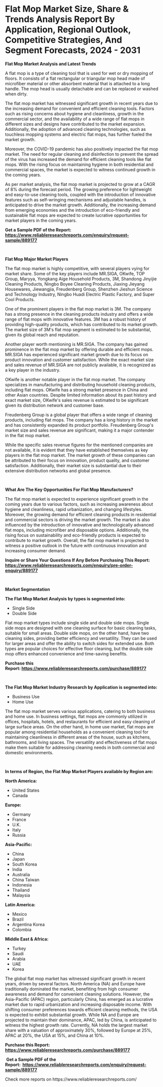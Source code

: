 <p><h1>Flat Mop Market Size, Share & Trends Analysis Report By Application, Regional Outlook, Competitive Strategies, And Segment Forecasts, 2024 - 2031</h1></p><p><strong>Flat Mop Market Analysis and Latest Trends</strong></p>
<p><p>A flat mop is a type of cleaning tool that is used for wet or dry mopping of floors. It consists of a flat rectangular or triangular mop head made of microfiber material or other absorbent material that is attached to a long handle. The mop head is usually detachable and can be replaced or washed when dirty.</p><p>The flat mop market has witnessed significant growth in recent years due to the increasing demand for convenient and efficient cleaning tools. Factors such as rising concerns about hygiene and cleanliness, growth in the commercial sector, and the availability of a wide range of flat mops in different sizes and designs have contributed to the market expansion. Additionally, the adoption of advanced cleaning technologies, such as touchless mopping systems and electric flat mops, has further fueled the market growth.</p><p>Moreover, the COVID-19 pandemic has also positively impacted the flat mop market. The need for regular cleaning and disinfection to prevent the spread of the virus has increased the demand for efficient cleaning tools like flat mops. With the rising focus on maintaining hygiene in both residential and commercial spaces, the market is expected to witness continued growth in the coming years.</p><p>As per market analysis, the flat mop market is projected to grow at a CAGR of 8% during the forecast period. The growing preference for lightweight and easy-to-use cleaning tools, coupled with the introduction of innovative features such as self-wringing mechanisms and adjustable handles, is anticipated to drive the market growth. Additionally, the increasing demand from emerging economies and the introduction of eco-friendly and sustainable flat mops are expected to create lucrative opportunities for market players in the coming years.</p></p>
<p><strong>Get a Sample PDF of the Report:&nbsp; <a href="https://www.reliableresearchreports.com/enquiry/request-sample/889177">https://www.reliableresearchreports.com/enquiry/request-sample/889177</a></strong></p>
<p>&nbsp;</p>
<p><strong>Flat Mop Major Market Players</strong></p>
<p><p>The flat mop market is highly competitive, with several players vying for market share. Some of the key players include MR.SIGA, OKwife, TOP Group, Maryya, Yongkang Aige Household Products, 3M, Shandong Jinyijie Cleaning Products, Ningbo Boyee Cleaning Products, Jiaxing Jieyang Housewares, Jiewangjia, Freudenberg Group, Shenzhen Jieshun Science and Technology Industry, Ningbo Huadi Electric Plastic Factory, and Super Cool Products.</p><p>One of the prominent players in the flat mop market is 3M. The company has a strong presence in the cleaning products industry and offers a wide range of flat mops with innovative features. 3M has a robust history of providing high-quality products, which has contributed to its market growth. The market size of 3M's flat mop segment is estimated to be substantial, given its global reach and reputation.</p><p>Another player worth mentioning is MR.SIGA. The company has gained prominence in the flat mop market by offering durable and efficient mops. MR.SIGA has experienced significant market growth due to its focus on product innovation and customer satisfaction. While the exact market size and sales revenue of MR.SIGA are not publicly available, it is recognized as a key player in the industry.</p><p>OKwife is another notable player in the flat mop market. The company specializes in manufacturing and distributing household cleaning products, including flat mops. OKwife has a strong market presence in China and other Asian countries. Despite limited information about its past history and exact market size, OKwife's sales revenue is estimated to be significant given its distribution network and customer base.</p><p>Freudenberg Group is a global player that offers a wide range of cleaning products, including flat mops. The company has a long history in the market and has consistently expanded its product portfolio. Freudenberg Group's market size and sales revenue are significant, making it a major contender in the flat mop market.</p><p>While the specific sales revenue figures for the mentioned companies are not available, it is evident that they have established themselves as key players in the flat mop market. The market growth of these companies can be attributed to their focus on innovation, product quality, and customer satisfaction. Additionally, their market size is substantial due to their extensive distribution networks and global presence.</p></p>
<p>&nbsp;</p>
<p><strong>What Are The Key Opportunities For Flat Mop Manufacturers?</strong></p>
<p><p>The flat mop market is expected to experience significant growth in the coming years due to various factors, such as increasing awareness about hygiene and cleanliness, rapid urbanization, and changing lifestyles. Moreover, the growing demand for efficient cleaning products in residential and commercial sectors is driving the market growth. The market is also influenced by the introduction of innovative and technologically advanced flat mops, including microfiber and disposable options. Additionally, the rising focus on sustainability and eco-friendly products is expected to contribute to market growth. Overall, the flat mop market is projected to witness a positive outlook in the future with continuous innovation and increasing consumer demand.</p></p>
<p><strong>Inquire or Share Your Questions If Any Before Purchasing This Report: <a href="https://www.reliableresearchreports.com/enquiry/pre-order-enquiry/889177">https://www.reliableresearchreports.com/enquiry/pre-order-enquiry/889177</a></strong></p>
<p>&nbsp;</p>
<p><strong>Market Segmentation</strong></p>
<p><strong>The Flat Mop Market Analysis by types is segmented into:</strong></p>
<p><ul><li>Single Side</li><li>Double Side</li></ul></p>
<p><p>Flat mop market types include single side and double side mops. Single side mops are designed with one cleaning surface for basic cleaning tasks, suitable for small areas. Double side mops, on the other hand, have two cleaning sides, providing better efficiency and versatility. They can be used for larger areas and offer the ability to switch sides for extended use. Both types are popular choices for effective floor cleaning, but the double side mop offers enhanced convenience and time-saving benefits.</p></p>
<p><strong>Purchase this Report:&nbsp;<a href="https://www.reliableresearchreports.com/purchase/889177">https://www.reliableresearchreports.com/purchase/889177</a></strong></p>
<p>&nbsp;</p>
<p><strong>The Flat Mop Market Industry Research by Application is segmented into:</strong></p>
<p><ul><li>Business Use</li><li>Home Use</li></ul></p>
<p><p>The flat mop market serves various applications, catering to both business and home use. In business settings, flat mops are commonly utilized in offices, hospitals, hotels, and restaurants for efficient and easy cleaning of large surface areas. On the other hand, in home use market, flat mops are popular among residential households as a convenient cleaning tool for maintaining cleanliness in different areas of the house, such as kitchens, bathrooms, and living spaces. The versatility and effectiveness of flat mops make them suitable for addressing cleaning needs in both commercial and domestic environments.</p></p>
<p>&nbsp;</p>
<p><strong>In terms of Region, the Flat Mop Market Players available by Region are:</strong></p>
<p>
    <p> <strong> North America: </strong>
        <ul>
            <li>United States</li>
            <li>Canada</li>
        </ul>
        </p> 
    <p> <strong> Europe: </strong>
        <ul>
            <li>Germany</li>
            <li>France</li>
            <li>U.K.</li>
            <li>Italy</li>
            <li>Russia</li>
        </ul>
        </p> 
    <p> <strong> Asia-Pacific: </strong>
        <ul>
            <li>China</li>
            <li>Japan</li>
            <li>South Korea</li>
            <li>India</li>
            <li>Australia</li>
            <li>China Taiwan</li>
            <li>Indonesia</li>
            <li>Thailand</li>
            <li>Malaysia</li>
        </ul>
        </p> 
    <p> <strong> Latin America: </strong>
        <ul>
            <li>Mexico</li>
            <li>Brazil</li>
            <li>Argentina Korea</li>
            <li>Colombia</li>
        </ul>
        </p> 
    <p> <strong> Middle East & Africa: </strong>
        <ul>
            <li>Turkey</li>
            <li>Saudi</li>
            <li>Arabia</li>
            <li>UAE</li>
            <li>Korea</li>
        </ul>
    </p>
    </p>
<p><p>The global flat mop market has witnessed significant growth in recent years, driven by several factors. North America (NA) and Europe have traditionally dominated the market, benefiting from high consumer awareness and demand for convenient cleaning solutions. However, the Asia-Pacific (APAC) region, particularly China, has emerged as a lucrative market due to rapid urbanization and increasing disposable income. With shifting consumer preferences towards efficient cleaning methods, the USA is expected to exhibit substantial growth. While NA and Europe are projected to maintain their dominance, APAC, led by China, is anticipated to witness the highest growth rate. Currently, NA holds the largest market share with a valuation of approximately 30%, followed by Europe at 25%, APAC at 20%, the USA at 15%, and China at 10%.</p></p>
<p><strong>Purchase this Report: <a href="https://www.reliableresearchreports.com/purchase/889177">https://www.reliableresearchreports.com/purchase/889177</a></strong></p>
<p>&nbsp;<strong>Get a Sample PDF of the Report:&nbsp;&nbsp;<a href="https://www.reliableresearchreports.com/enquiry/request-sample/889177">https://www.reliableresearchreports.com/enquiry/request-sample/889177</a></strong></p>
<p><strong></strong></p>
<p>Check more reports on https://www.reliableresearchreports.com/</p>